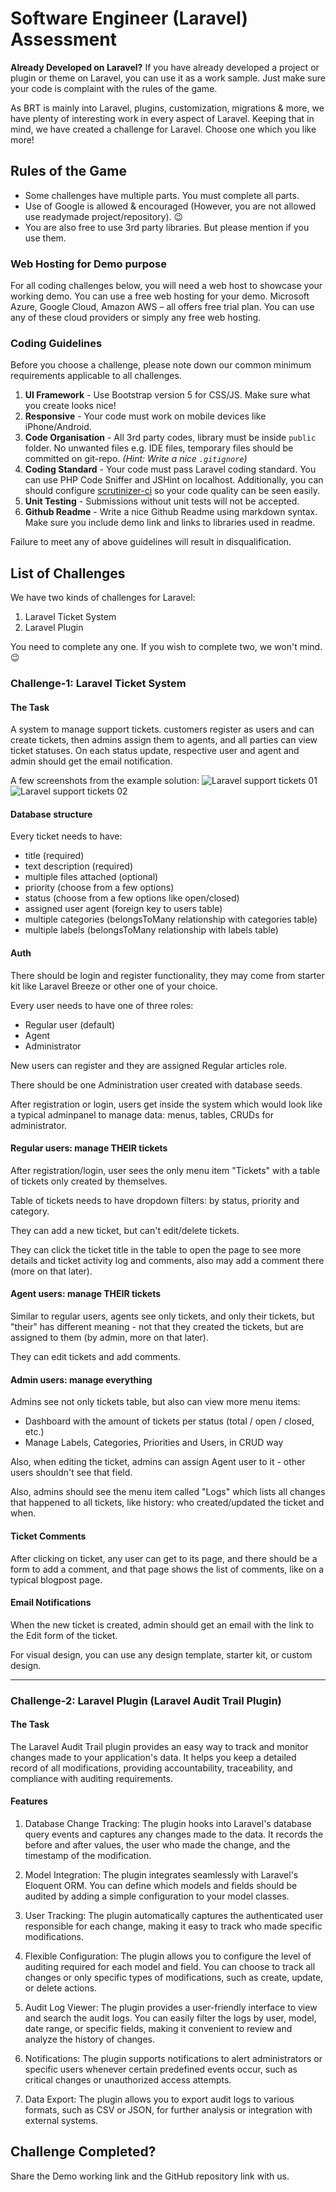 # Software Engineer (Laravel) Assessment

**Already Developed on Laravel?**  If you have already developed a project or plugin or theme on Laravel, you can use it as a work sample. Just make sure your code is complaint with the rules of the game.

As BRT is mainly into Laravel, plugins, customization, migrations & more, we have plenty of interesting work in every aspect of Laravel. Keeping that in mind, we have created a challenge for Laravel. Choose one which you like more!

## Rules of the Game
-   Some challenges have multiple parts. You must complete all parts.
-   Use of Google is allowed & encouraged (However, you are not allowed use readymade project/repository).  😉
-   You are also free to use 3rd party libraries. But please mention if you use them.

### Web Hosting for Demo purpose

For all coding challenges below, you will need a web host to showcase your working demo. You can use a free web hosting for your demo. Microsoft Azure, Google Cloud, Amazon AWS – all offers free trial plan. You can use any of these cloud providers or simply any free web hosting.


### Coding Guidelines

Before you choose a challenge, please note down our common minimum requirements applicable to all challenges.

1.  **UI Framework**  - Use Bootstrap version 5 for CSS/JS. Make sure what you create looks nice!
2.  **Responsive**  - Your code must work on mobile devices like iPhone/Android.
3.  **Code Organisation**  - All 3rd party codes, library must be inside  `public`  folder. No unwanted files e.g. IDE files, temporary files should be committed on git-repo.  _(Hint: Write a nice  `.gitignore`)_
4.  **Coding Standard**  - Your code must pass Laravel coding standard. You can use PHP Code Sniffer and JSHint on localhost. Additionally, you can should configure  [scrutinizer-ci](https://scrutinizer-ci.com/)  so your code quality can be seen easily.
5.  **Unit Testing**  - Submissions without unit tests will not be accepted. 
6. **Github Readme**  - Write a nice Github Readme using markdown syntax. Make sure you include demo link and links to libraries used in readme.

Failure to meet any of above guidelines will result in disqualification.

## List of Challenges

We have two kinds of challenges for Laravel:

1.  Laravel Ticket System
2.  Laravel Plugin

You need to complete any one. If you wish to complete two, we won't mind. 😉

### Challenge-1: Laravel Ticket System
#### The Task
A system to manage support tickets. customers register as users and can create tickets, then admins assign them to agents, and all parties can view ticket statuses. On each status update, respective user and agent and admin should get the email notification.

A few screenshots from the example solution:
![Laravel support tickets 01](https://laraveldaily.com/uploads/2022/11/laravel-support-tickets-01.png)
![Laravel support tickets 02](https://laraveldaily.com/uploads/2022/11/laravel-support-tickets-02.png)

#### Database structure
Every ticket needs to have:

-   title (required)
-   text description (required)
-   multiple files attached (optional)
-   priority (choose from a few options)
-   status (choose from a few options like open/closed)
-   assigned user agent (foreign key to users table)
-   multiple categories (belongsToMany relationship with categories table)
-   multiple labels (belongsToMany relationship with labels table)

#### Auth
There should be login and register functionality, they may come from starter kit like Laravel Breeze or other one of your choice.

Every user needs to have one of three roles:

-   Regular user (default)
-   Agent
-   Administrator

New users can register and they are assigned Regular articles role.

There should be one Administration user created with database seeds.

After registration or login, users get inside the system which would look like a typical adminpanel to manage data: menus, tables, CRUDs for administrator.

#### Regular users: manage THEIR tickets
After registration/login, user sees the only menu item "Tickets" with a table of tickets only created by themselves.

Table of tickets needs to have dropdown filters: by status, priority and category.

They can add a new ticket, but can't edit/delete tickets.

They can click the ticket title in the table to open the page to see more details and ticket activity log and comments, also may add a comment there (more on that later).

#### Agent users: manage THEIR tickets
Similar to regular users, agents see only tickets, and only their tickets, but "their" has different meaning - not that they created the tickets, but are assigned to them (by admin, more on that later).

They can edit tickets and add comments.

#### Admin users: manage everything
Admins see not only tickets table, but also can view more menu items:

-   Dashboard with the amount of tickets per status (total / open / closed, etc.)
-   Manage Labels, Categories, Priorities and Users, in CRUD way

Also, when editing the ticket, admins can assign Agent user to it - other users shouldn't see that field.

Also, admins should see the menu item called "Logs" which lists all changes that happened to all tickets, like history: who created/updated the ticket and when.

#### Ticket Comments
After clicking on ticket, any user can get to its page, and there should be a form to add a comment, and that page shows the list of comments, like on a typical blogpost page.

#### Email Notifications
When the new ticket is created, admin should get an email with the link to the Edit form of the ticket.

For visual design, you can use any design template, starter kit, or custom design.

---
### Challenge-2: Laravel Plugin (Laravel Audit Trail Plugin)

#### The Task
The Laravel Audit Trail plugin provides an easy way to track and monitor changes made to your application's data. It helps you keep a detailed record of all modifications, providing accountability, traceability, and compliance with auditing requirements.

#### Features
1.  Database Change Tracking: The plugin hooks into Laravel's database query events and captures any changes made to the data. It records the before and after values, the user who made the change, and the timestamp of the modification.
    
2.  Model Integration: The plugin integrates seamlessly with Laravel's Eloquent ORM. You can define which models and fields should be audited by adding a simple configuration to your model classes.
    
3.  User Tracking: The plugin automatically captures the authenticated user responsible for each change, making it easy to track who made specific modifications.
    
4.  Flexible Configuration: The plugin allows you to configure the level of auditing required for each model and field. You can choose to track all changes or only specific types of modifications, such as create, update, or delete actions.
    
5.  Audit Log Viewer: The plugin provides a user-friendly interface to view and search the audit logs. You can easily filter the logs by user, model, date range, or specific fields, making it convenient to review and analyze the history of changes.
    
6.  Notifications: The plugin supports notifications to alert administrators or specific users whenever certain predefined events occur, such as critical changes or unauthorized access attempts.
    
7.  Data Export: The plugin allows you to export audit logs to various formats, such as CSV or JSON, for further analysis or integration with external systems.

## Challenge Completed?
Share the Demo working link and the GitHub repository link with us.
